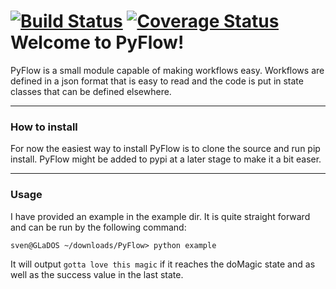 [![Build Status](https://travis-ci.org/SvenWiltink/CodeFlow.svg?branch=master)](https://travis-ci.org/SvenWiltink/CodeFlow) [![Coverage Status](https://coveralls.io/repos/SvenWiltink/CodeFlow/badge.svg?branch=master&service=github)](https://coveralls.io/github/SvenWiltink/CodeFlow?branch=master)
Welcome to PyFlow!
===================


PyFlow is a small module capable of making workflows easy. Workflows are defined in a json format that is easy to read and the code is put in state classes that can be defined elsewhere.

---

### How to install ###

For now the easiest way to install PyFlow is to clone the source and run pip install. PyFlow might be added to pypi at a later stage to make it a bit easer.

---

### Usage ###
I have provided an example in the example dir. It is quite straight forward and can be run by the following command:
```
sven@GLaDOS ~/downloads/PyFlow> python example
```

It will output ```gotta love this magic``` if it reaches the doMagic state and as well as the success value in the last state.